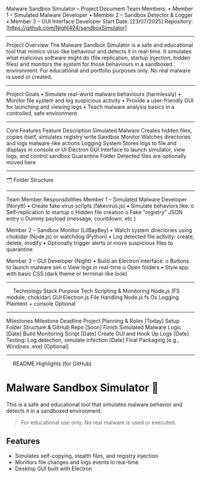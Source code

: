Malware Sandbox Simulator – Project Document
Team Members:
•	Member 1 – Simulated Malware Developer
•	Member 2 – Sandbox Detector & Logger
•	Member 3 – GUI Interface Developer
Start Date: [23/07/2025]
Repository: [https://github.com/Night424/sandboxSimulator]
________________________________________
Project Overview
The Malware Sandbox Simulator is a safe and educational tool that mimics virus-like behaviour and detects it in real-time. It simulates what malicious software might do (file replication, startup injection, hidden files) and monitors the system for those behaviours in a sandboxed environment.
For educational and portfolio purposes only. No real malware is used or created.
________________________________________
Project Goals
•	 Simulate real-world malware behaviours (harmlessly)
•	Monitor file system and log suspicious activity
•	Provide a user-friendly GUI for launching and viewing logs
•	Teach malware analysis basics in a controlled, safe environment
________________________________________
Core Features
Feature	Description
Simulated Malware	Creates hidden files, copies itself, simulates registry write
Sandbox Monitor	Watches directories and logs malware-like actions
Logging System	Stores logs to file and displays in console or UI
Electron GUI	Interface to launch simulator, view logs, and control sandbox
Quarantine Folder	Detected files are optionally moved here
________________________________________
🗂 Folder Structure

________________________________________
Team Member Responsibilities
Member 1 – Simulated Malware Developer (Norytt)
•	Create fake virus scripts (fakevirus.js)
•	Simulate behaviors like:
o	Self-replication to startup
o	Hidden file creation
o	Fake "registry" JSON entry
o	Dummy payload (message, countdown, etc.)

Member 2 – Sandbox Monitor (LilBayBey)
•	Watch system directories using chokidar (Node.js) or watchdog (Python)
•	Log detected file activity: create, delete, modify
•	Optionally trigger alerts or move suspicious files to quarantine

Member 3 – GUI Developer (Night)
•	Build an Electron interface:
o	Buttons to launch malware sim
o	View logs in real-time
o	Open folders
•	Style app with basic CSS (dark theme or terminal-like look)
________________________________________
 
Technology Stack
Purpose	Tech
Scripting & Monitoring	Node.js (FS module, chokidar)
GUI	Electron.js
File Handling	Node.js fs Os
Logging	Plaintext + console
Optional	
________________________________________
Milestones
Milestone	Deadline
Project Planning & Roles	[Today]
Setup Folder Structure & GitHub Repo	[Soon]
Finish Simulated Malware Logic	[Date]
Build Monitoring Script	[Date]
Create GUI and Hook Up Logs	[Date]
Testing: Log detection, simulate infection	[Date]
Final Packaging (e.g., Windows .exe)	[Optional]
________________________________________
 
 
README Highlights (for GitHub)
# Malware Sandbox Simulator 🐛
This is a safe and educational tool that simulates malware behavior and detects it in a sandboxed environment.
> For educational use only. No real malware is used or executed.

## Features
- Simulates self-copying, stealth files, and registry injection
- Monitors file changes and logs events in real-time
- Desktop GUI built with Electron